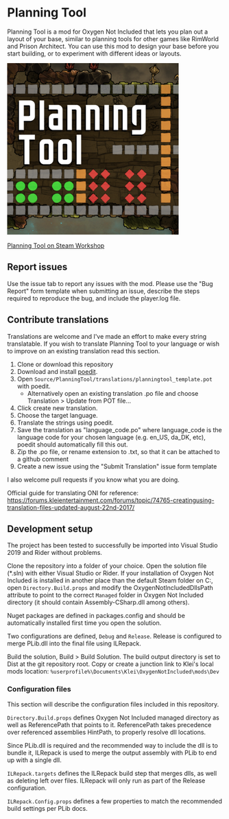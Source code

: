# Planning Tool

Planning Tool is a mod for Oxygen Not Included that lets you plan out a layout of your base, similar to planning tools for other games like RimWorld and Prison Architect. You can use this mod to design your base before you start building, or to experiment with different ideas or layouts.

<img src="Preview/preview.png" width=400px height=400px>

[Planning Tool on Steam Workshop](https://steamcommunity.com/sharedfiles/filedetails/?id=2982316671)

## Report issues

Use the issue tab to report any issues with the mod. Please use the "Bug Report" form template when submitting an issue, describe the steps required to reproduce the bug, and include the player.log file.

## Contribute translations

Translations are welcome and I've made an effort to make every string translatable. If you wish to translate Planning Tool to your language or wish to improve on an existing translation read this section.

1. Clone or download this repository
2. Download and install [poedit](https://poedit.net/).
3. Open `Source/PlanningTool/translations/planningtool_template.pot` with poedit.
   - Alternatively open an existing translation .po file and choose Translation > Update from POT file...
4. Click create new translation.
5. Choose the target language.
6. Translate the strings using poedit.
7. Save the translation as "language_code.po" where language_code is the language code for your chosen language (e.g. en_US, da_DK, etc), poedit should automatically fill this out.
8. Zip the .po file, or rename extension to .txt, so that it can be attached to a github comment
9. Create a new issue using the "Submit Translation" issue form template

I also welcome pull requests if you know what you are doing.

Official guide for translating ONI for reference: https://forums.kleientertainment.com/forums/topic/74765-creatingusing-translation-files-updated-august-22nd-2017/

## Development setup

The project has been tested to successfully be imported into Visual Studio 2019 and Rider without problems.

Clone the repository into a folder of your choice. Open the solution file (*.sln) with either Visual Studio or Rider. If your installation of Oxygen Not Included is installed in another place than the default Steam folder on C:, open `Directory.Build.props` and modify the OxygenNotIncludedDllsPath attribute to point to the correct `Managed` folder in Oxygen Not Included directory (it should contain Assembly-CSharp.dll among others).

Nuget packages are defined in packages.config and should be automatically installed first time you open the solution.

Two configurations are defined, `Debug` and `Release`. Release is configured to merge PLib.dll into the final file using ILRepack.

Build the solution, Build > Build Solution. The build output directory is set to Dist at the git repository root. Copy or create a junction link to Klei's local mods location: `%userprofile%\Documents\Klei\OxygenNotIncluded\mods\Dev`

### Configuration files

This section will describe the configuration files included in this repository.

`Directory.Build.props` defines Oxygen Not Included managed directory as well as ReferencePath that points to it. ReferencePath takes precedence over referenced assemblies HintPath, to properly resolve dll locations.

Since PLib.dll is required and the recommended way to include the dll is to bundle it, ILRepack is used to merge the output assembly with PLib to end up with a single dll.

`ILRepack.targets` defines the ILRepack build step that merges dlls, as well as deleting left over files. ILRepack will only run as part of the Release configuration.

`ILRepack.Config.props` defines a few properties to match the recommended build settings per PLib docs.
